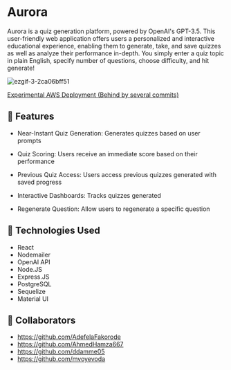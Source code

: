 
# Aurora 

Aurora is a quiz generation platform, powered by OpenAI's GPT-3.5. This user-friendly web application offers users a personalized and interactive educational experience, enabling them to generate, take, and save quizzes as well as analyze their performance in-depth. You simply enter a quiz topic in plain English, specify number of questions, choose difficulty, and hit generate!

![ezgif-3-2ca06bff51](https://github.com/mvoyevoda/Aurora/assets/102834064/4cebac36-9a27-42b0-a0f1-7add53372118)

[Experimental AWS Deployment (Behind by several commits)](https://rb.gy/u53l8)
## 💫 Features

- Near-Instant Quiz Generation: Generates quizzes based on user prompts

- Quiz Scoring: Users receive an immediate score based on their performance

- Previous Quiz Access: Users access previous quizzes generated with saved progress

- Interactive Dashboards: Tracks quizzes generated

- Regenerate Question: Allow users to regenerate a specific question
## 🧪 Technologies Used
- React
- Nodemailer
- OpenAI API
- Node.JS
- Express.JS
- PostgreSQL
- Sequelize
- Material UI
  
## 🤝 Collaborators

- https://github.com/AdefelaFakorode
- https://github.com/AhmedHamza667
- https://github.com/ddamme05
- https://github.com/mvoyevoda
